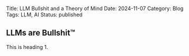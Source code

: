 Title: LLM Bullshit and a Theory of Mind
Date: 2024-11-07
Category: Blog
Tags: LLM, AI
Status: published

## LLMs are Bullshit:tm:
This is heading 1. 